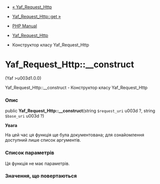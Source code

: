 - [« Yaf_Request_Http](class.yaf-request-http.md)
- [Yaf_Request_Http::get »](yaf-request-http.get.md)

- [PHP Manual](index.md)
- [Yaf_Request_Http](class.yaf-request-http.md)
- Конструктор класу Yaf_Request_Http

# Yaf_Request_Http::\_\_construct

(Yaf \>u003d1.0.0)

Yaf_Request_Http::\_\_construct - Конструктор класу Yaf_Request_Http

### Опис

public **Yaf_Request_Http::\_\_construct**(string `$request_uri` u003d ?,
string `$base_uri` u003d ?)

**Увага**

На цей час ця функція ще була документована; для
ознайомлення доступний лише список аргументів.

### Список параметрів

Ця функція не має параметрів.

### Значення, що повертаються
